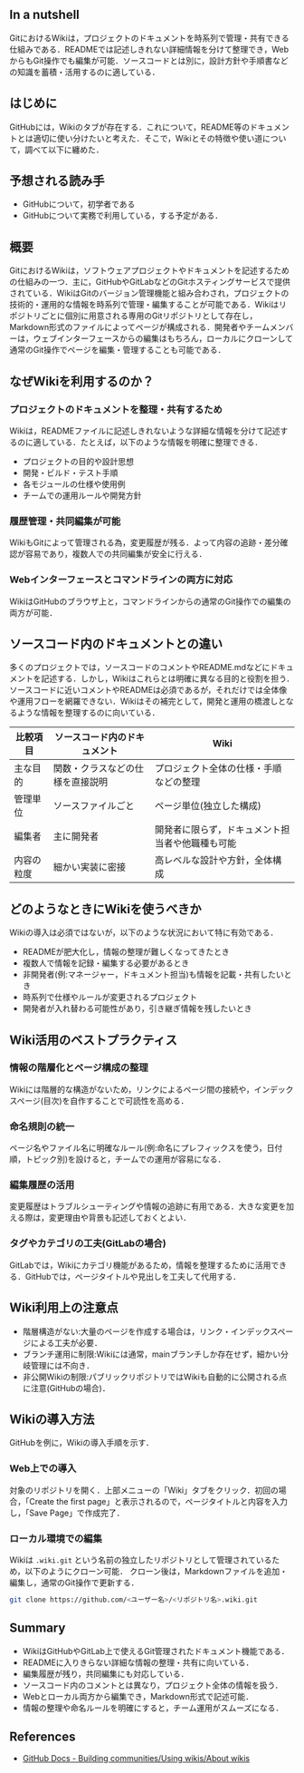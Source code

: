 


## In a nutshell
GitにおけるWikiは，プロジェクトのドキュメントを時系列で管理・共有できる仕組みである．READMEでは記述しきれない詳細情報を分けて整理でき，WebからもGit操作でも編集が可能．ソースコードとは別に，設計方針や手順書などの知識を蓄積・活用するのに適している．

## はじめに
GitHubには，Wikiのタブが存在する．これについて，README等のドキュメントとは適切に使い分けたいと考えた．そこで，Wikiとその特徴や使い道について，調べて以下に纏めた．



## 予想される読み手
 - GitHubについて，初学者である
 - GitHubについて実務で利用している，する予定がある．


## 概要  
GitにおけるWikiは，ソフトウェアプロジェクトやドキュメントを記述するための仕組みの一つ．主に，GitHubやGitLabなどのGitホスティングサービスで提供されている．WikiはGitのバージョン管理機能と組み合わされ，プロジェクトの技術的・運用的な情報を時系列で管理・編集することが可能である．Wikiはリポジトリごとに個別に用意される専用のGitリポジトリとして存在し，Markdown形式のファイルによってページが構成される．開発者やチームメンバーは，ウェブインターフェースからの編集はもちろん，ローカルにクローンして通常のGit操作でページを編集・管理することも可能である．



## なぜWikiを利用するのか？  
### プロジェクトのドキュメントを整理・共有するため  
Wikiは，READMEファイルに記述しきれないような詳細な情報を分けて記述するのに適している．たとえば，以下のような情報を明確に整理できる．

- プロジェクトの目的や設計思想
- 開発・ビルド・テスト手順
- 各モジュールの仕様や使用例
- チームでの運用ルールや開発方針

### 履歴管理・共同編集が可能  
WikiもGitによって管理される為，変更履歴が残る．よって内容の追跡・差分確認が容易であり，複数人での共同編集が安全に行える．

### Webインターフェースとコマンドラインの両方に対応  
WikiはGitHubのブラウザ上と，コマンドラインからの通常のGit操作での編集の両方が可能．


## ソースコード内のドキュメントとの違い  
多くのプロジェクトでは，ソースコードのコメントやREADME.mdなどにドキュメントを記述する．しかし，Wikiはこれらとは明確に異なる目的と役割を担う．ソースコードに近いコメントやREADMEは必須であるが，それだけでは全体像や運用フローを網羅できない．Wikiはその補完として，開発と運用の橋渡しとなるような情報を整理するのに向いている．

| 比較項目 | ソースコード内のドキュメント | Wiki |
|----------|-----------------------------|------|
| 主な目的 | 関数・クラスなどの仕様を直接説明 | プロジェクト全体の仕様・手順などの整理 |
| 管理単位 | ソースファイルごと | ページ単位(独立した構成) |
| 編集者 | 主に開発者 | 開発者に限らず，ドキュメント担当者や他職種も可能 |
| 内容の粒度 | 細かい実装に密接 | 高レベルな設計や方針，全体構成 |




## どのようなときにWikiを使うべきか

Wikiの導入は必須ではないが，以下のような状況において特に有効である．

- READMEが肥大化し，情報の整理が難しくなってきたとき
- 複数人で情報を記録・編集する必要があるとき
- 非開発者(例:マネージャー，ドキュメント担当)も情報を記載・共有したいとき
- 時系列で仕様やルールが変更されるプロジェクト
- 開発者が入れ替わる可能性があり，引き継ぎ情報を残したいとき


## Wiki活用のベストプラクティス  
### 情報の階層化とページ構成の整理  
Wikiには階層的な構造がないため，リンクによるページ間の接続や，インデックスページ(目次)を自作することで可読性を高める．

### 命名規則の統一  
ページ名やファイル名に明確なルール(例:命名にプレフィックスを使う，日付順，トピック別)を設けると，チームでの運用が容易になる．

### 編集履歴の活用  
変更履歴はトラブルシューティングや情報の追跡に有用である．大きな変更を加える際は，変更理由や背景も記述しておくとよい．

### タグやカテゴリの工夫(GitLabの場合)  
GitLabでは，Wikiにカテゴリ機能があるため，情報を整理するために活用できる．GitHubでは，ページタイトルや見出しを工夫して代用する．


## Wiki利用上の注意点
- 階層構造がない:大量のページを作成する場合は，リンク・インデックスページによる工夫が必要．
- ブランチ運用に制限:Wikiには通常，mainブランチしか存在せず，細かい分岐管理には不向き．
- 非公開Wikiの制限:パブリックリポジトリではWikiも自動的に公開される点に注意(GitHubの場合)．


## Wikiの導入方法  
GitHubを例に，Wikiの導入手順を示す．

### Web上での導入  
対象のリポジトリを開く．上部メニューの「Wiki」タブをクリック．初回の場合，「Create the first page」と表示されるので，ページタイトルと内容を入力し，「Save Page」で作成完了．

### ローカル環境での編集  
Wikiは `.wiki.git` という名前の独立したリポジトリとして管理されているため，以下のようにクローン可能．
クローン後は，Markdownファイルを追加・編集し，通常のGit操作で更新する．

```bash
git clone https://github.com/<ユーザー名>/<リポジトリ名>.wiki.git
```



## Summary
- WikiはGitHubやGitLab上で使えるGit管理されたドキュメント機能である．  
- READMEに入りきらない詳細な情報の整理・共有に向いている．  
- 編集履歴が残り，共同編集にも対応している．  
- ソースコード内のコメントとは異なり，プロジェクト全体の情報を扱う．  
- Webとローカル両方から編集でき，Markdown形式で記述可能．  
- 情報の整理や命名ルールを明確にすると，チーム運用がスムーズになる．


## References
 - [GitHub Docs - Building communities/Using wikis/About wikis](https://docs.github.com/en/communities/documenting-your-project-with-wikis/about-wikis)



